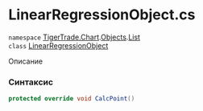 
# LinearRegressionObject.cs
`namespace` [TigerTrade.Chart](../../../TigerTrade.Chart.md).[Objects](../../../TigerTrade.Chart/Objects.md).[List](../../../TigerTrade.Chart/Objects/List.md)  
    `class` [LinearRegressionObject](../../LinearRegressionObject.cs.md)

Описание

### Синтаксис
```csharp
protected override void CalcPoint()
```


                    
                    